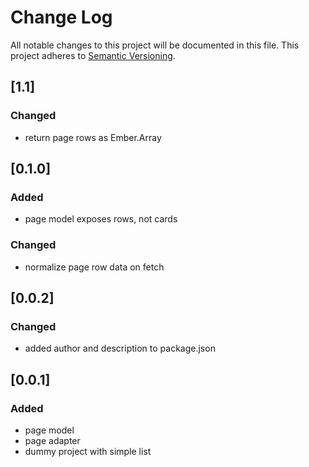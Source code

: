 # Change Log
All notable changes to this project will be documented in this file.
This project adheres to [Semantic Versioning](http://semver.org/).

## [1.1]
### Changed
- return page rows as Ember.Array

## [0.1.0]
### Added
- page model exposes rows, not cards
### Changed
- normalize page row data on fetch

## [0.0.2]
### Changed
- added author and description to package.json

## [0.0.1]
### Added
- page model
- page adapter
- dummy project with simple list
